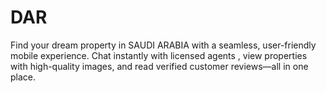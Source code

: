 # DAR
Find your dream property in SAUDI ARABIA with a seamless, user-friendly mobile experience. Chat instantly with licensed agents , view properties with high-quality images, and read verified customer reviews—all in one place.
